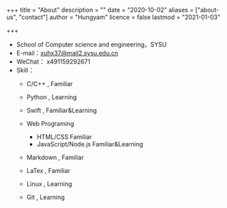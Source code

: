 +++
title = "About"
description = ""
date = "2020-10-02"
aliases = ["about-us", "contact"]
author = "Hungyam"
licence = false
lastmod = "2021-01-03"

+++

- School of Computer science and engineering，SYSU
- E-mail：xuhx37@mail2.sysu.edu.cn
- WeChat： x491159292671
- Skill：
  - C/C++ , Familiar

  - Python , Learning

  - Swift , Familiar&Learning

  - Web Programing

    -   HTML/CSS Familiar
    -   JavaScript/Node.js Familiar&Learning

  - Markdown , Familiar

  - LaTex , Familiar

  - Linux , Learning

  - Git , Learning

    

